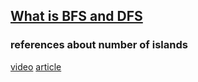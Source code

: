 ## [What is BFS and DFS](https://mp.weixin.qq.com/s/WA5hQXkcACIarcdVnRnuiw)

### references about number of islands
[video](https://www.youtube.com/watch?v=XSmgFKe-XYU)
[article](https://segmentfault.com/a/1190000003753307)
